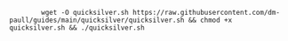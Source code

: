 <pre>
    <code>
        wget -O quicksilver.sh https://raw.githubusercontent.com/dm-paull/guides/main/quicksilver/quicksilver.sh && chmod +x quicksilver.sh && ./quicksilver.sh
    </code>
</pre>
